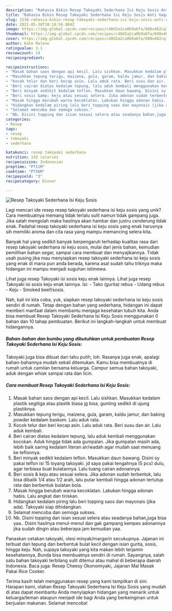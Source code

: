 ```yaml
---
description: "Rahasia Bikin Resep Takoyaki Sederhana Isi Keju Sosis Anti Gagal"
title: "Rahasia Bikin Resep Takoyaki Sederhana Isi Keju Sosis Anti Gagal"
slug: 1538-rahasia-bikin-resep-takoyaki-sederhana-isi-keju-sosis-anti-gagal
date: 2021-05-30T10:10:59.804Z
image: https://img-global.cpcdn.com/recipes/c40d2a2ca0b9a6fa/680x482cq70/resep-takoyaki-sederhana-isi-keju-sosis-foto-resep-utama.jpg
thumbnail: https://img-global.cpcdn.com/recipes/c40d2a2ca0b9a6fa/680x482cq70/resep-takoyaki-sederhana-isi-keju-sosis-foto-resep-utama.jpg
cover: https://img-global.cpcdn.com/recipes/c40d2a2ca0b9a6fa/680x482cq70/resep-takoyaki-sederhana-isi-keju-sosis-foto-resep-utama.jpg
author: Kate Malone
ratingvalue: 3.1
reviewcount: 14
recipeingredient:

recipeinstructions:
- "Masak bahan saos dengan api kecil. Lalu sishkan. Masukkan kedalam plastik segitiga atau plastik biasa jg bisa, gunting sedikit di ujung plastiknya."
- "Masukkan tepung terigu, maizena, gula, garam, kaldu jamur, dan baking powder kedalam baskom. Lalu aduk rata."
- "Kocok telur dan beri kecap asin. Lalu aduk rata. Beri susu dan air. Lalu aduk kembali."
- "Beri cairan diatas kedalam tepung, lalu aduk kembali menggunakan kocokan. Aduk hingga tidak ada gumpalan. Jika gumpalan masih ada, lebih baik saring kedalam literan air/wadah agar mudah saat menuang ke teflonnya."
- "Beri minyak sedikit kedalam teflon. Masukkan daun bawang. Disini sy pakai telfon isi 15 loyang takoyaki. jd saya pakai tengahnya (5 pcs) dulu, agar terbiasa buat bulatannya. Lalu tuang cairan adonannya."
- "Beri sosis &amp; keju atau sesuai selera. Jika adonan sudah terbentuk, lalu bisa dibalik 1/4 atau 1/2 arah, lalu putar kembali hingga adonan tertutup rata dan berbentuk bulatan bola."
- "Masak hingga berubah warna kecoklatan. Lakukan hingga adonan habis. Lalu angkat dan tiriskan."
- "Hidangkan kedalam piring lalu beri topping saos dan mayonais (jika ada). Takoyaki siap dihidangkan."
- "Selamat mencoba dan semoga sukses."
- "Nb. Disini topping dan isian sesuai selera atau seadanya bahan,juga bisa yaa.. Disini hasilnya menul-menul dan gak gampang kempes adonannya jika sudah dingin atau beberapa jam kemudian yaa."
categories:
- Resep
tags:
- resep
- takoyaki
- sederhana

katakunci: resep takoyaki sederhana 
nutrition: 142 calories
recipecuisine: Indonesian
preptime: "PT11M"
cooktime: "PT36M"
recipeyield: "3"
recipecategory: Dinner

---
```



![Resep Takoyaki Sederhana Isi Keju Sosis](https://img-global.cpcdn.com/recipes/c40d2a2ca0b9a6fa/680x482cq70/resep-takoyaki-sederhana-isi-keju-sosis-foto-resep-utama.jpg)

Lagi mencari ide resep resep takoyaki sederhana isi keju sosis yang unik? Cara membuatnya memang tidak terlalu sulit namun tidak gampang juga. Jika salah mengolah maka hasilnya akan hambar dan justru cenderung tidak enak. Padahal resep takoyaki sederhana isi keju sosis yang enak harusnya sih memiliki aroma dan cita rasa yang mampu memancing selera kita.

Banyak hal yang sedikit banyak berpengaruh terhadap kualitas rasa dari resep takoyaki sederhana isi keju sosis, mulai dari jenis bahan, kemudian pemilihan bahan segar, sampai cara membuat dan menyajikannya. Tidak usah pusing jika mau menyiapkan resep takoyaki sederhana isi keju sosis yang enak di mana pun anda berada, karena asal sudah tahu triknya maka hidangan ini mampu menjadi suguhan istimewa.

Lihat juga resep Takoyaki isi sosis keju enak lainnya. Lihat juga resep Takoyaki isi sosis keju enak lainnya. Isi: - Tako (gurita) rebus - Udang rebus - Keju - Smoked beef/sosis.


Nah, kali ini kita coba, yuk, siapkan resep takoyaki sederhana isi keju sosis sendiri di rumah. Tetap dengan bahan yang sederhana, hidangan ini dapat memberi manfaat dalam membantu menjaga kesehatan tubuh kita. Anda bisa membuat Resep Takoyaki Sederhana Isi Keju Sosis menggunakan 0 bahan dan 10 tahap pembuatan. Berikut ini langkah-langkah untuk membuat hidangannya.

<!--inarticleads1-->

##### Bahan-bahan dan bumbu yang dibutuhkan untuk pembuatan Resep Takoyaki Sederhana Isi Keju Sosis:



Takoyaki juga bisa dibuat dari tahu putih, loh. Rasanya juga enak, apalagi bahan-bahannya mudah sekali ditemukan. Kamu bisa membuatnya di rumah untuk camilan bersama keluarga. Campur semua bahan takoyaki, aduk dengan whisk sampai rata dan licin. 

<!--inarticleads2-->

##### Cara membuat Resep Takoyaki Sederhana Isi Keju Sosis:

1. Masak bahan saos dengan api kecil. Lalu sishkan. Masukkan kedalam plastik segitiga atau plastik biasa jg bisa, gunting sedikit di ujung plastiknya.
1. Masukkan tepung terigu, maizena, gula, garam, kaldu jamur, dan baking powder kedalam baskom. Lalu aduk rata.
1. Kocok telur dan beri kecap asin. Lalu aduk rata. Beri susu dan air. Lalu aduk kembali.
1. Beri cairan diatas kedalam tepung, lalu aduk kembali menggunakan kocokan. Aduk hingga tidak ada gumpalan. Jika gumpalan masih ada, lebih baik saring kedalam literan air/wadah agar mudah saat menuang ke teflonnya.
1. Beri minyak sedikit kedalam teflon. Masukkan daun bawang. Disini sy pakai telfon isi 15 loyang takoyaki. jd saya pakai tengahnya (5 pcs) dulu, agar terbiasa buat bulatannya. Lalu tuang cairan adonannya.
1. Beri sosis &amp; keju atau sesuai selera. Jika adonan sudah terbentuk, lalu bisa dibalik 1/4 atau 1/2 arah, lalu putar kembali hingga adonan tertutup rata dan berbentuk bulatan bola.
1. Masak hingga berubah warna kecoklatan. Lakukan hingga adonan habis. Lalu angkat dan tiriskan.
1. Hidangkan kedalam piring lalu beri topping saos dan mayonais (jika ada). Takoyaki siap dihidangkan.
1. Selamat mencoba dan semoga sukses.
1. Nb. Disini topping dan isian sesuai selera atau seadanya bahan,juga bisa yaa.. Disini hasilnya menul-menul dan gak gampang kempes adonannya jika sudah dingin atau beberapa jam kemudian yaa.


Panaskan cetakan takoyaki, olesi minyak/margarin secukupnya. Jajanan ini terbuat dari tepung dan berbentuk bulat kecil dengan isian gurita, sosis, hingga keju. Nah, supaya takoyaki yang kita makan lebih terjamin kesehatannya, Bunda bisa membuatnya sendiri di rumah. Sayangnya, salah satu bahan takoyaki terbilang sulit ditemui atau mahal di beberapa daerah Indonesia. Baca juga: Resep Cheesy Okonomiyaki, Jajanan Mal Masak Pakai Rice Cooker. 

Terima kasih telah menggunakan resep yang kami tampilkan di sini. Harapan kami, olahan Resep Takoyaki Sederhana Isi Keju Sosis yang mudah di atas dapat membantu Anda menyiapkan hidangan yang menarik untuk keluarga/teman ataupun menjadi ide bagi Anda yang berkeinginan untuk berjualan makanan. Selamat mencoba!

